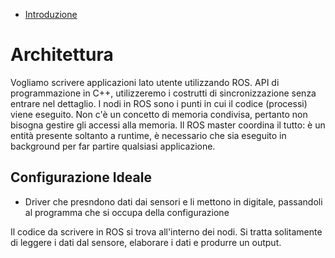 - [Introduzione](#introduzione)

# Architettura
Vogliamo scrivere applicazioni lato utente utilizzando ROS. API di programmazione in C++, utilizzeremo i costrutti di sincronizzazione senza entrare nel dettaglio. I nodi in ROS sono i punti in cui il codice (processi) viene eseguito. Non c'è un concetto di memoria condivisa, pertanto non bisogna gestire gli accessi alla memoria. Il ROS master coordina il tutto: è un entità presente soltanto a runtime, è necessario che sia eseguito in background per far partire qualsiasi applicazione.

## Configurazione Ideale
- Driver che presndono dati dai sensori e li mettono in digitale, passandoli al programma che si occupa della configurazione

Il codice da scrivere in ROS si trova all'interno dei nodi. Si tratta solitamente di leggere i dati dal sensore, elaborare i dati e produrre un output.